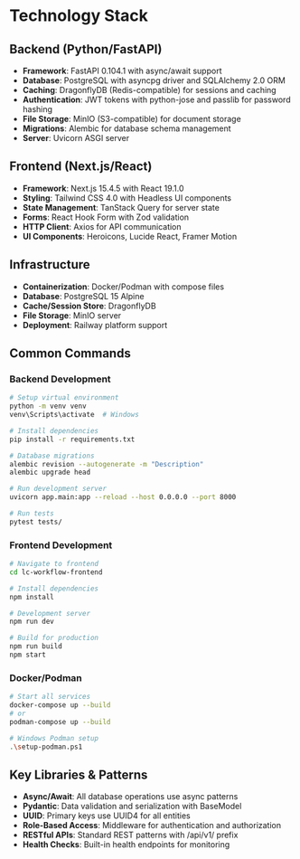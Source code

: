 # Technology Stack

## Backend (Python/FastAPI)

- **Framework**: FastAPI 0.104.1 with async/await support
- **Database**: PostgreSQL with asyncpg driver and SQLAlchemy 2.0 ORM
- **Caching**: DragonflyDB (Redis-compatible) for sessions and caching
- **Authentication**: JWT tokens with python-jose and passlib for password hashing
- **File Storage**: MinIO (S3-compatible) for document storage
- **Migrations**: Alembic for database schema management
- **Server**: Uvicorn ASGI server

## Frontend (Next.js/React)

- **Framework**: Next.js 15.4.5 with React 19.1.0
- **Styling**: Tailwind CSS 4.0 with Headless UI components
- **State Management**: TanStack Query for server state
- **Forms**: React Hook Form with Zod validation
- **HTTP Client**: Axios for API communication
- **UI Components**: Heroicons, Lucide React, Framer Motion

## Infrastructure

- **Containerization**: Docker/Podman with compose files
- **Database**: PostgreSQL 15 Alpine
- **Cache/Session Store**: DragonflyDB
- **File Storage**: MinIO server
- **Deployment**: Railway platform support

## Common Commands

### Backend Development
```bash
# Setup virtual environment
python -m venv venv
venv\Scripts\activate  # Windows

# Install dependencies
pip install -r requirements.txt

# Database migrations
alembic revision --autogenerate -m "Description"
alembic upgrade head

# Run development server
uvicorn app.main:app --reload --host 0.0.0.0 --port 8000

# Run tests
pytest tests/
```

### Frontend Development
```bash
# Navigate to frontend
cd lc-workflow-frontend

# Install dependencies
npm install

# Development server
npm run dev

# Build for production
npm run build
npm start
```

### Docker/Podman
```bash
# Start all services
docker-compose up --build
# or
podman-compose up --build

# Windows Podman setup
.\setup-podman.ps1
```

## Key Libraries & Patterns

- **Async/Await**: All database operations use async patterns
- **Pydantic**: Data validation and serialization with BaseModel
- **UUID**: Primary keys use UUID4 for all entities
- **Role-Based Access**: Middleware for authentication and authorization
- **RESTful APIs**: Standard REST patterns with /api/v1/ prefix
- **Health Checks**: Built-in health endpoints for monitoring
